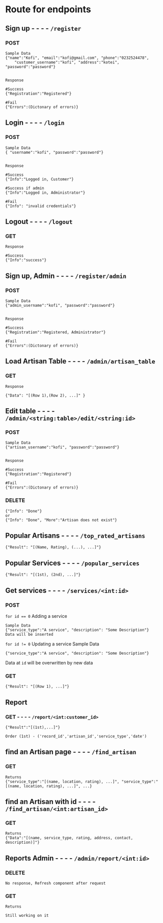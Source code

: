 # Route for endpoints

## Sign up   - - - -   ```/register```

### POST

```
Sample Data
{"name":"Kofi", "email":"kofi@gmail.com", "phone":"0232524478",
    "customer_username":"kofi", "address":"kotei",    "password":"password"}


Response 

#Success
{"Registration":"Registered"}

#Fail
{"Errors":(Dictonary of errors)}

```


## Login   - - - -   ```/login```

### POST

```
Sample Data
{ "username":"kofi", "password":"password"}


Response 

#Success
{"Info":"Logged in, Customer"}

#Success if admin
{"Info":"Logged in, Administrator"}

#Fail
{"Info": "invalid credentials"}

```


## Logout   - - - -   ```/logout```

### GET

```
Response 

#Success
{"Info":"success"}

```


## Sign up, Admin   - - - -   ```/register/admin```

### POST

```
Sample Data
{"admin_username":"kofi", "password":"password"}


Response 

#Success
{"Registration":"Registered, Administrator"}

#Fail
{"Errors":(Dictonary of errors)}

```


## Load Artisan Table   - - - -   ```/admin/artisan_table```

### GET

```
Response 

{"Data": "[(Row 1),(Row 2), ...]" }

```



## Edit table   - - - -   ```/admin/<string:table>/edit/<string:id>```

### POST

```
Sample Data
{"artisan_username":"kofi", "password":"password"}


Response 

#Success
{"Registration":"Registered"}

#Fail
{"Errors":(Dictonary of errors)}

```
### DELETE
```
{"Info": "Done"}
or
{"Info": "Done", "More":"Artisan does not exist"}
```


## Popular Artisans - - - - ```/top_rated_artisans```
```
{"Result": "[(Name, Rating), (...), ...]"}
```

## Popular Services - - - - ```/popular_services```
```
{"Result": "[(1st), (2nd), ...]"}
```

## Get services - - - - ```/services/<int:id>```
### POST 
```for id == 0```
 Adding a service
```
Sample Data
{"service_type":"A service", "description": "Some Description"}
Data will be inserted
```

```for id != 0``` Updating a service
Sample Data
```
{"service_type":"A service", "description": "Some Description"}
```
Data at ```id``` will be overwritten by new data


### GET
```
{"Result": "[(Row 1), ...]"}
```

## Report
### GET - - - -  ```/report/<int:customer_id>```
```
{"Result":"[(1st),...]"}

Order (1st) - ('record_id','artisan_id','service_type','date')
```

## find an Artisan page - - - - ```/find_artisan```
### GET
```
Returns
{"service_type":"[(name, location, rating), ...]", "service_type":"[(name, location, rating), ...]", ...}
```

## find an Artisan with id - - - - ```/find_artisan/<int:artisan_id>```

### GET
```
Returns
{"Data":"[(name, service_type, rating, address, contact, description)]"}
```

## Reports Admin - - - - ```/admin/report/<int:id>```

### DELETE
```No response, Refresh component after request```

### GET 
```
Returns
```
```Still working on it```